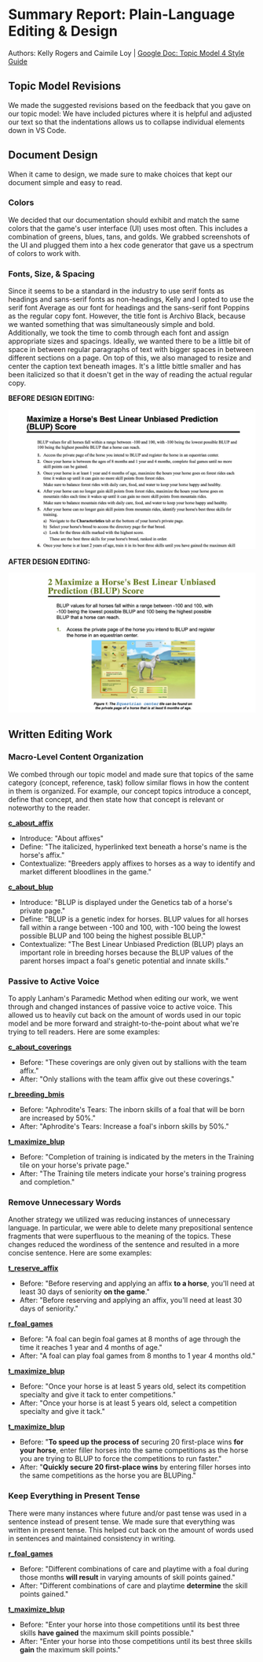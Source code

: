 # Summary Report: Plain-Language Editing & Design

Authors: Kelly Rogers and Caimile Loy | [Google Doc: Topic Model 4 Style Guide](https://docs.google.com/document/d/1qJ6ESwHqPcD-eb_eruIBBK20WwHTvbpj_pXOOpNDF4I/edit?usp=sharing)

## Topic Model Revisions
We made the suggested revisions based on the feedback that you gave on our topic model: We have included pictures where it is helpful and adjusted our text so that the indentations allows us to collapse individual elements down in VS Code.

## Document Design
When it came to design, we made sure to make choices that kept our document simple and easy to read.

### Colors
We decided that our documentation should exhibit and match the same colors that the game's user interface (UI) uses most often. This includes a combination of greens, blues, tans, and golds. We grabbed screenshots of the UI and plugged them into a hex code generator that gave us a spectrum of colors to work with.

### Fonts, Size, & Spacing
Since it seems to be a standard in the industry to use serif fonts as headings and sans-serif fonts as non-headings, Kelly and I opted to use the serif font Average as our font for headings and the sans-serif font Poppins as the regular copy font. However, the title font is Archivo Black, because we wanted something that was simultaneously simple and bold. Additionally, we took the time to comb through each font and assign appropriate sizes and spacings. Ideally, we wanted there to be a little bit of space in between regular paragraphs of text with bigger spaces in between different sections on a page. On top of this, we also managed to resize and center the caption text beneath images. It's a little bittle smaller and has been italicized so that it doesn't get in the way of reading the actual regular copy.

**BEFORE DESIGN EDITING:**

![Screenshot of what the t_maximize_blup topic looked like before PL design edits. It displays unformatted and colorless text.](assets/images/report/blup_task_before.png)

**AFTER DESIGN EDITING:**

![Screenshot of what the t_maximize_blup topic looks like after PL design edits. It displays formatted text with a green header and an image with a caption.](assets/images/report/blup_task_after.png)

## Written Editing Work

### Macro-Level Content Organization

We combed through our topic model and made sure that topics of the same category (concept, reference, task) follow similar flows in how the content in them is organized. For example, our concept topics introduce a concept, define that concept, and then state how that concept is relevant or noteworthy to the reader.

[**c_about_affix**](concepts/c_about_affix.dita)

- Introduce: "About affixes"
- Define: "The italicized, hyperlinked text beneath a horse's name is the horse's affix."
- Contextualize: "Breeders apply affixes to horses as a way to identify and market different bloodlines in the game."

[**c_about_blup**](concepts/c_about_blup.dita)

- Introduce: "BLUP is displayed under the <uicontrol>Genetics</uicontrol> tab of a horse's private page."
- Define: "BLUP is a genetic index for horses. BLUP values for all horses fall within a range between -100 and 100, with -100 being the lowest possible BLUP and 100 being the highest possible BLUP."
- Contextualize: "The Best Linear Unbiased Prediction (BLUP) plays an important role in breeding horses because the BLUP values of the parent horses impact a foal's genetic potential and innate skills."


### Passive to Active Voice
To apply Lanham's Paramedic Method when editing our work, we went through and changed instances of passive voice to active voice. This allowed us to heavily cut back on the amount of words used in our topic model and be more forward and straight-to-the-point about what we're trying to tell readers. Here are some examples:

[**c_about_coverings**](concepts/c_about_coverings.dita)

- Before: "These coverings are only given out by stallions with the team affix."
- After: "Only stallions with the team affix give out these coverings."

[**r_breeding_bmis**](references/r_breeding_bmis.dita)

- Before: "Aphrodite's Tears: The inborn skills of a foal that will be born are increased by 50%."
- After: "Aphrodite's Tears: Increase a foal's inborn skills by 50%."

[**t_maximize_blup**](tasks/t_maximize_blup.dita)

- Before: "Completion of training is indicated by the meters in the Training tile on your horse's private page."
- After: "The Training tile meters indicate your horse's training progress and completion."

### Remove Unnecessary Words

Another strategy we utilized was reducing instances of unnecessary language. In particular, we were able to delete many prepositional sentence fragments that were superfluous to the meaning of the topics. These changes reduced the wordiness of the sentence and resulted in a more concise sentence. Here are some examples:

[**t_reserve_affix**](tasks/t_reserve_affix.dita)

- Before: "Before reserving and applying an affix **to a horse**, you'll need at least 30 days of seniority **on the game**."
- After: "Before reserving and applying an affix, you'll need at least 30 days of seniority."

[**r_foal_games**](references/r_foal_games.dita)

- Before: "A foal can begin foal games at 8 months of age through the time it reaches 1 year and 4 months of age."
- After: "A foal can play foal games from 8 months to 1 year 4 months old."

[**t_maximize_blup**](tasks/t_maximize_blup.dita)
- Before: "Once your horse is at least 5 years old, select its competition specialty and give it tack to enter competitions."
- After: "Once your horse is at least 5 years old, select a competition specialty and give it tack."

[**t_maximize_blup**](tasks/t_maximize_blup.dita)
- Before: "**To speed up the process of** securing 20 first-place wins **for your horse**, enter filler horses into the same competitions as the horse you are trying to BLUP to force the competitions to run faster."
- After: "**Quickly secure 20 first-place wins** by entering filler horses into the same competitions as the horse you are BLUPing."

### Keep Everything in Present Tense

There were many instances where future and/or past tense was used in a sentence instead of present tense. We made sure that everything was written in present tense. This helped cut back on the amount of words used in sentences and maintained consistency in writing.

[**r_foal_games**](references/r_foal_games.dita)
- Before: "Different combinations of care and playtime with a foal during those months **will result** in varying amounts of skill points gained."
- After: "Different combinations of care and playtime **determine** the skill points gained."

[**t_maximize_blup**](tasks/t_maximize_blup.dita)
- Before: "Enter your horse into those competitions until its best three skills **have gained** the maximum skill points possible."
- After: "Enter your horse into those competitions until its best three skills **gain** the maximum skill points."